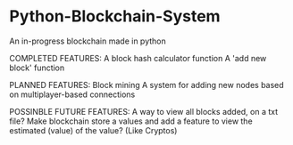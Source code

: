 # Python-Blockchain-System
An in-progress blockchain made in python

COMPLETED FEATURES:
A block hash calculator function
A 'add new block' function

PLANNED FEATURES:
Block mining
A system for adding new nodes based on multiplayer-based connections

POSSINBLE FUTURE FEATURES:
A way to view all blocks added, on a txt file?
Make blockchain store a values and add a feature to view the estimated (value) of the value? (Like Cryptos)
